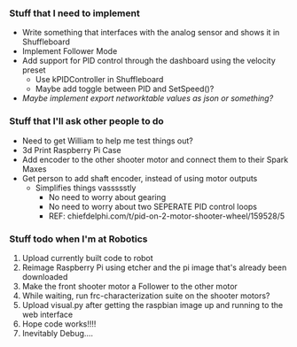 ### Stuff that I need to implement
- Write something that interfaces with the analog sensor and shows it in Shuffleboard
- Implement Follower Mode
- Add support for PID control through the dashboard using the velocity preset
  - Use kPIDController in Shuffleboard
  - Maybe add toggle between PID and SetSpeed()?
- *Maybe implement export networktable values as json or something?*

### Stuff that I'll ask other people to do
- Need to get William to help me test things out?
- 3d Print Raspberry Pi Case
- Add encoder to the other shooter motor and connect them to their Spark Maxes
- Get person to add shaft encoder, instead of using motor outputs
  - Simplifies things vassssstly
    - No need to worry about gearing
    - No need to worry about two SEPERATE PID control loops
    - REF: chiefdelphi.com/t/pid-on-2-motor-shooter-wheel/159528/5

### Stuff todo when I'm at Robotics
1. Upload currently built code to robot
2. Reimage Raspberry Pi using etcher and the pi image that's already been downloaded
3. Make the front shooter motor a Follower to the other motor
4. While waiting, run frc-characterization suite on the shooter motors?
5. Upload visual.py after getting the raspbian image up and running to the web interface
6. Hope code works!!!!
7. Inevitably Debug....